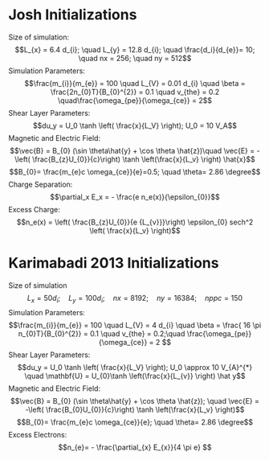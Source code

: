 # Josh Initializations

Size of simulation:
$$L_{x} = 6.4 d_{i}; \quad L_{y} = 12.8 d_{i}; \quad \frac{d_i}{d_{e}}= 10; \quad nx = 256; \quad ny = 512$$
Simulation Parameters:
$$\frac{m_{i}}{m_{e}} = 100 \quad L_{V} = 0.01 d_{i} \quad \beta = \frac{2n_{0}T}{B_{0}^{2}} = 0.1 \quad v_{the} = 0.2  \quad\frac{\omega_{pe}}{\omega_{ce}} = 2$$
Shear Layer Parameters:
$$du_y = U_0 \tanh \left( \frac{x}{L_V} \right); U_0 = 10 V_A$$
Magnetic and Electric Field:
$$\vec{B} = B_{0} (\sin \theta\hat{y} + \cos \theta \hat{z})\quad \vec{E} = -\left( \frac{B_{z}U_{0}}{c}\right) \tanh \left(\frac{x}{L_v} \right) \hat{x}$$
$$B_{0}= \frac{m_{e}c \omega_{ce}}{e}=0.5; \quad \theta= 2.86 \degree$$
Charge Separation:
$$\partial_x E_x = - \frac{e n_e(x)}{\epsilon_{0}}$$
Excess Charge: 
$$n_e(x) = \left( \frac{B_{z}U_{0}}{e {L_{v}}}\right) \epsilon_{0}  sech^2 \left( \frac{x}{L_v} \right)$$









# Karimabadi 2013 Initializations
Size of simulation
$$L_{x} = 50 d_{i}; \quad L_{y} = 100 d_{i}; \quad nx = 8192; \quad ny = 16384; \quad nppc = 150 $$
Simulation Parameters:
$$\frac{m_{i}}{m_{e}} = 100 \quad L_{V} = 4 d_{i} \quad \beta = \frac{ 16 \pi n_{0}T}{B_{0}^{2}} = 0.1 \quad v_{the} = 0.2;\quad  \frac{\omega_{pe}}{\omega_{ce}} = 2  $$
Shear Layer Parameters:
$$du_y = U_0 \tanh \left( \frac{x}{L_V} \right); U_0 \approx 10 V_{A}^{*} \quad \mathbf{U} = U_{0}\tanh \left(\frac{x}{L_{v}} \right) \hat y$$
Magnetic and Electric Field:
$$\vec{B} = B_{0} (\sin \theta\hat{y} + \cos \theta \hat{z}); \quad \vec{E} = -\left( \frac{B_{0}U_{0}}{c}\right) \tanh \left(\frac{x}{L_v} \right)$$
$$B_{0}= \frac{m_{e}c \omega_{ce}}{e}; \quad \theta= 2.86 \degree$$
Excess Electrons:
$$n_{e}= - \frac{\partial_{x} E_{x}}{4 \pi e} $$

